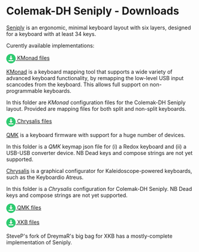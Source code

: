 
Colemak-DH Seniply - Downloads
==============================

[Seniply](https://stevep99.github.io/seniply/) is an ergonomic, minimal keyboard layout with six layers, designed for a keyboard with at least 34 keys.

Curently available implementations:

<a href="https://github.com/stevep99/seniply/tree/master/downloads/kmonad/"><img src="../docs/gfx/icon_download.png" alt="[download]" style="vertical-align:middle"/>&nbsp;KMonad files</a>

[KMonad](https://github.com/kmonad/kmonad) is a keyboard mapping tool that supports a wide variety of advanced keyboard functionality, by remapping the low-level USB input scancodes from the keyboard. This allows full support on non-programmable keyboards. 

In this folder are _KMonad_ configuration files for the Colemak-DH Seniply layout. Provided are mapping files for both split and non-split keyboards. 

<a href="https://github.com/stevep99/seniply/tree/master/downloads/chrysalis/"><img src="../docs/gfx/icon_download.png" alt="[download]" style="vertical-align:middle"/>&nbsp;Chrysalis files</a>

[QMK](https://qmk.fm/) is a keyboard firmware with support for a huge number of devices.

In this folder is a _QMK_ keymap json file for (i) a Redox keyboard and (ii) a USB-USB converter device. NB Dead keys and compose strings are not yet supported.

[Chrysalis](https://github.com/keyboardio/Chrysalis) is a graphical configurator for Kaleidoscope-powered keyboards, such as the Keyboardio Atreus. 

In this folder is a _Chrysalis_ configuration for Colemak-DH Seniply. NB Dead keys and compose strings are not yet supported.

<a href="https://github.com/stevep99/seniply/tree/master/downloads/qmk/"><img src="../docs/gfx/icon_download.png" alt="[download]" style="vertical-align:middle"/>&nbsp;QMK files</a>

<a href="https://github.com/stevep99/BigBagKbdTrixXKB"><img src="../docs/gfx/icon_download.png" alt="[download]" style="vertical-align:middle"/>&nbsp;XKB files</a>

SteveP's fork of DreymaR's big bag for XKB has a mostly-complete implementation of Seniply.
